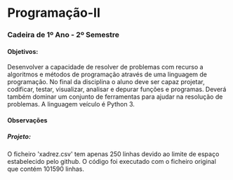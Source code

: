 # Programação-II

### Cadeira de 1º Ano - 2º Semestre

#### Objetivos:
Desenvolver a capacidade de resolver de problemas com recurso a algoritmos e métodos de programação através de uma linguagem de programação. No final da disciplina o aluno deve ser capaz projetar, codificar, testar, visualizar, analisar e depurar funções e programas. Deverá também dominar um conjunto de ferramentas para ajudar na resolução de problemas. A linguagem veículo é Python 3.


#### Observações

##### Projeto:
O ficheiro 'xadrez.csv' tem apenas 250 linhas devido ao limite de espaço estabelecido pelo github. O código foi executado com o ficheiro original que contém 101590 linhas.
